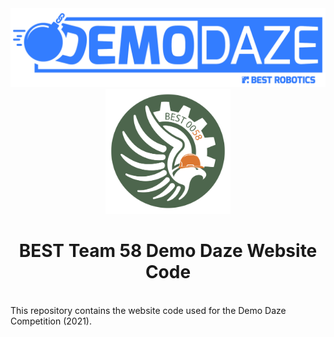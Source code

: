<div id="top"></div>
<div align="center">
  <a href="https://www.bestrobotics.org/site/">
    <img src="images/BESTDemoDaze_Logo.png" alt="DemoDaze Logo" width="600" height="auto">
  </a>
  </br>
  <a href="https://github.com/BEST58/demodaze-website">
    <img src="images/logo.png" alt="Team Logo" width="200" height="200">
  </a>  
  <br/>
  <h1> BEST Team 58 Demo Daze Website Code </h1>
  <br/>
</div>
This repository contains the website code used for the Demo Daze Competition (2021).
